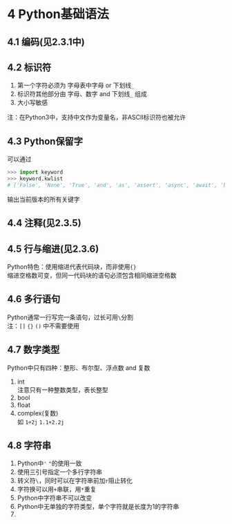 # 4 Python基础语法

## 4.1 编码(见2.3.1中)

## 4.2 标识符

1. 第一个字符必须为 字母表中字母 or 下划线`_`  
2. 标识符其他部分由 字母、数字 and 下划线`_` 组成  
3. 大小写敏感

注：在Python3中，支持中文作为变量名，非ASCII标识符也被允许  

## 4.3 Python保留字

可以通过

```py
>>> import keyword
>>> keyword.kwlist
# ['False', 'None', 'True', 'and', 'as', 'assert', 'async', 'await', 'break', 'class', 'continue', 'def', 'del', 'elif', 'else', 'except', 'finally', 'for', 'from', 'global', 'if', 'import', 'in', 'is', 'lambda', 'nonlocal', 'not', 'or', 'pass', 'raise', 'return', 'try', 'while', 'with', 'yield']
```

输出当前版本的所有关键字  

## 4.4 注释(见2.3.5)

## 4.5 行与缩进(见2.3.6)

Python特色：使用缩进代表代码块，而非使用`{}`  
缩进空格数可变，但同一代码块的语句必须包含相同缩进空格数  

## 4.6 多行语句

Python通常一行写完一条语句，过长可用`\`分割  
注：`[]` `{}` `()` 中不需要使用  

## 4.7 数字类型

Python中只有四种：整形、布尔型、浮点数 and 复数  

1. int  
    注意只有一种整数类型，表长整型  
2. bool  
3. float
4. complex(复数)  
    如 `1+2j` `1.1+2.2j`  

## 4.8 字符串

1. Python中`'` `"`的使用一致  
2. 使用三引号指定一个多行字符串  
3. 转义符`\`，同时可以在字符串前加`r`阻止转化  
4. 字符换可以用`+`串联，用`*`重复  
5. Python中字符串不可以改变  
6. Python中无单独的字符类型，单个字符就是长度为1的字符串  
7. 